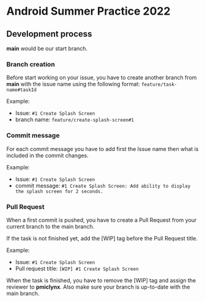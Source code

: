 # Android Summer Practice 2022

## Development process

**main** would be our start branch.

### Branch creation
Before start working on your issue, you have to create another branch from **main** with the issue name using the following format: 
```feature/task-name#taskId```

Example: 
- Issue: ```#1 Create Splash Screen```
- branch name: ```feature/create-splash-screen#1```

### Commit message
For each commit message you have to add first the Issue name then what is included in the commit changes.

Example: 
- Issue: ```#1 Create Splash Screen```
- commit message: ```#1 Create Splash Screen: Add ability to display the splash screen for 2 seconds.```

### Pull Request
When a first commit is pushed, you have to create a Pull Request from your current branch to the main branch.

If the task is not finished yet, add the [WIP] tag before the Pull Request title.

Example: 
- Issue: ```#1 Create Splash Screen```
- Pull request title: ```[WIP] #1 Create Splash Screen```

When the task is finished, you have to remove the [WIP] tag and assign the reviewer to **pmiclynx**. Also make sure your branch is up-to-date with the main branch.


